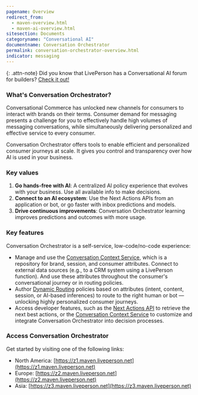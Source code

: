 ```yaml
---
pagename: Overview
redirect_from:
  - maven-overview.html
  - maven-ai-overview.html
sitesection: Documents
categoryname: "Conversational AI"
documentname: Conversation Orchestrator
permalink: conversation-orchestrator-overview.html
indicator: messaging
---
```


{: .attn-note}
Did you know that LivePerson has a Conversational AI forum for builders? [Check it out!](https://talkyard.livepersonai.com/)

### What's Conversation Orchestrator?

Conversational Commerce has unlocked new channels for consumers to interact with brands on their terms. Consumer demand for messaging presents a challenge for you to effectively handle high volumes of messaging conversations, while simultaneously delivering personalized and effective service to every consumer.

Conversation Orchestrator offers tools to enable efficient and personalized consumer journeys at scale. It gives you control and transparency over how AI is used in your business.

### Key values

1. **Go hands-free with AI**: A centralized AI policy experience that evolves with your business. Use all available info to make decisions.
2. **Connect to an AI ecosystem**:  Use the Next Actions APIs from an application or bot, or go faster with inbox predictions and models.
3. **Drive continuous improvements**: Conversation Orchestrator learning improves predictions and outcomes with more usage.

### Key features

Conversation Orchestrator is a self-service, low-code/no-code experience:

* Manage and use the [Conversation Context Service](conversation-orchestrator-conversation-context-service-overview.html), which is a repository for brand, session, and consumer attributes. Connect to external data sources (e.g., to a CRM system using a LivePerson function). And use these attributes throughout the consumer's conversational journey or in routing policies.
* Author [Dynamic Routing](conversation-orchestrator-dynamic-routing-overview.html) policies based on attributes (intent, content, session, or AI-based inferences) to route to the right human or bot — unlocking highly personalized consumer journeys.
* Access developer features, such as the [Next Actions API](conversation-orchestrator-next-actions-api-overview.html) to retrieve the next best actions, or the [Conversation Context Service](conversation-orchestrator-conversation-context-service-overview.html) to customize and integrate Conversation Orchestrator into decision processes.

### Access Conversation Orchestrator

Get started by visiting one of the following links:

* North America: [https://z1.maven.liveperson.net](https://z1.maven.liveperson.net)
* Europe: [https://z2.maven.liveperson.net](https://z2.maven.liveperson.net)
* Asia: [https://z3.maven.liveperson.net](https://z3.maven.liveperson.net)